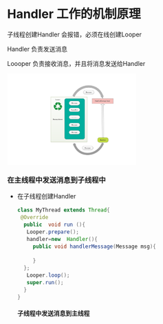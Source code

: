 # Handler 工作的机制原理

子线程创建Handler 会报错，必须在线创建Looper



Handler 负责发送消息

Loooper 负责接收消息，并且将消息发送给Handler

<img src="https://raw.githubusercontent.com/huangxunlei/learn-docs/master/images/Handler机制.bmp" width="300" hegiht="320" align=center />



### 在主线程中发送消息到子线程中

- 在子线程创建Handler

  ```java
  class MyThread extends Thread{
   @Override
    public  void run (){
     Looper.prepare();
     handler=new  Handler(){
       public void handlerMessage(Message msg){
       
       }
    };
     Looper.loop();
     super.run();
    }
  }
  ```

  #### 子线程中发送消息到主线程
  
  
